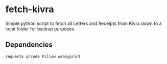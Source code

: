 # fetch-kivra

Simple python script to fetch all Letters and Receipts from Kivra down to a local folder for backup purposes.

## Dependencies
```
requests qrcode Pillow weasyprint
```
